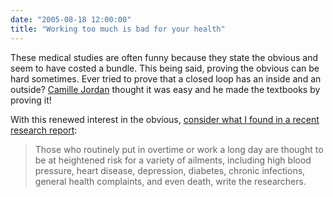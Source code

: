 ```yaml
---
date: "2005-08-18 12:00:00"
title: "Working too much is bad for your health"
---
```




These medical studies are often funny because they state the obvious and seem to have costed a bundle. This being said, proving the obvious can be hard sometimes. Ever tried to prove that a closed loop has an inside and an outside? [Camille Jordan](https://en.wikipedia.org/wiki/Camille_Jordan) thought it was easy and he made the textbooks by proving it!

With this renewed interest in the obvious, [consider what I found in a recent research report](http://www.webmd.com/?src=RSS_PUBLIC):

> Those who routinely put in overtime or work a long day are thought to be at heightened risk for a variety of ailments, including high blood pressure, heart disease, depression, diabetes, chronic infections, general health complaints, and even death, write the researchers.


